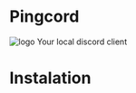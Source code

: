 # Pingcord
![logo](https://github.com/Pingcord/Pingcord/blob/main/assets/icon.png?raw=true)
Your local discord client

# Instalation
